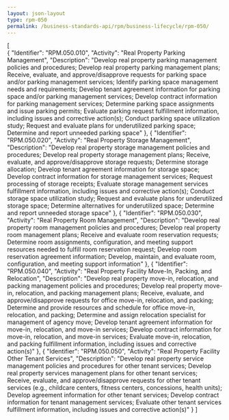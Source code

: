 ```yaml
---
layout: json-layout
type: rpm-050
permalink: /business-standards-api/rpm/business-lifecycle/rpm-050/
---
```

[  
  {
    "Identifier": "RPM.050.010",
    "Activity": "Real Property Parking Management",
    "Description": "Develop real property parking management policies and procedures; Develop real property parking management plans; Receive, evaluate, and approve/disapprove requests for parking space and/or parking management services; Identify parking space management needs and requirements; Develop tenant agreement information for parking space and/or parking management services; Develop contract information for parking management services; Determine parking space assignments and issue parking permits; Evaluate parking request fulfillment information, including issues and corrective action(s); Conduct parking space utilization study; Request and evaluate plans for underutilized parking space; Determine and report unneeded parking space"
  },
  {
    "Identifier": "RPM.050.020",
    "Activity": "Real Property Storage Management",
    "Description": "Develop real property storage management policies and procedures; Develop real property storage management plans; Receive, evaluate, and approve/disapprove storage requests; Determine storage allocation; Develop tenant agreement information for storage space; Develop contract information for storage management services; Request processing of storage receipts; Evaluate storage management services fulfillment information, including issues and corrective action(s); Conduct storage space utilization study; Request and evaluate plans for underutilized storage space; Determine alternatives for underutilized space; Determine and report unneeded storage space"
  },
  {
    "Identifier": "RPM.050.030",
    "Activity": "Real Property Room Management",
    "Description": "Develop real property room management policies and procedures; Develop real property room management plans; Receive and evaluate room reservation requests; Determine room assignments, configuration, and meeting support resources needed to fulfill room reservation request; Develop room reservation agreement information; Develop, maintain, and evaluate room, configuration, and meeting support information"
  },
  {
    "Identifier": "RPM.050.040",
    "Activity": "Real Property Facility Move-In, Packing, and Relocation",
    "Description": "Develop real property move-in, relocation, and packing management policies and procedures; Develop real property move-in, relocation, and packing management plans; Receive, evaluate, and approve/disapprove requests for office move-in, relocation, and packing; Determine and provide resources and schedule for office move-in, relocation, and packing; Determine and assign relocation specialist for management of agency move; Develop tenant agreement information for move-in, relocation, and move-in services; Develop contract information for move-in, relocation, and move-in services; Evaluate move-in, relocation, and packing fulfillment information, including issues and corrective action(s)"
  },
  {
    "Identifier": "RPM.050.050",
    "Activity": "Real Property Facility Other Tenant Services",
    "Description": "Develop real property service management policies and procedures for other tenant services; Develop real property services management plans for other tenant services; Receive, evaluate, and approve/disapprove requests for other tenant services (e.g., childcare centers, fitness centers, concessions, health units); Develop agreement information for other tenant services; Develop contract information for tenant management services; Evaluate other tenant services fulfillment information, including issues and corrective action(s)"
  }
]
